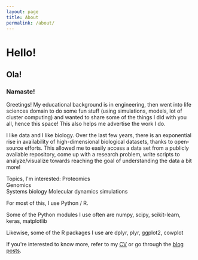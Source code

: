 ```yaml
---
layout: page
title: About
permalink: /about/
---
```

# Hello!
## Ola!
### Namaste!

Greetings! My educational background is in engineering, then went into life sciences domain to do some fun stuff (using simulations, models, lot of cluster computing) and wanted to share some of the things I did with you all, hence this space! This also helps me advertise the work I do.

I like data and I like biology. Over the last few years, there is an exponential rise in availability of high-dimensional biological datasets, thanks to open-source efforts. This allowed me to easily access a data set from a publicly available repository, come up with a research problem, write scripts to analyze/visualize towards reaching the goal of understanding the data a bit more!

Topics, I'm interested:
Proteomics  
Genomics  
Systems biology
Molecular dynamics simulations  


For most of this, I use Python / R.

Some of the Python modules I use often are numpy, scipy, scikit-learn, keras, matplotlib  

Likewise, some of the R packages I use are dplyr, plyr, ggplot2, cowplot  

If you're interested to know more, refer to my [CV](https://sivome.github.io/cv/) or go through the [blog posts](https://sivome.github.io/).
